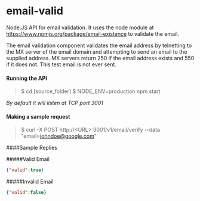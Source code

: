 email-valid
===========

Node.JS API for email validation. It uses the node module at https://www.npmjs.org/package/email-existence to validate the email.

The email validation component validates the email address by telnetting to the MX server of the email domain and attempting to send an email to the supplied address. MX servers return 250 if the email address exists and 550 if it does not. This test email is not ever sent.

#### Running the API
> $ cd [source_folder]
> $ NODE_ENV=production npm start

_By default it will listen at TCP port 3001_

#### Making a sample request
> $ curl -X POST  http://\<URL\>:3001/v1/email/verify --data "email=johndoe@google.com"

####Sample Replies

#####Valid Email
```json
{"valid":true}
```

#####Invalid Email
```json
{"valid":false}
```
